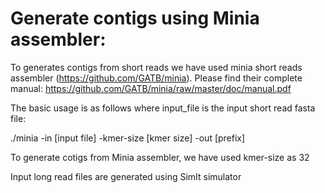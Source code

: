 # Generate contigs using Minia assembler:

To generates contigs from short reads we have used minia short reads assembler (https://github.com/GATB/minia).
Please find their complete manual: https://github.com/GATB/minia/raw/master/doc/manual.pdf

The basic usage is as follows where input_file is the input short read fasta file:

./minia -in [input file] -kmer-size [kmer size] -out [prefix]

To generate cotigs from Minia assembler, we have used kmer-size as 32


Input long read files are generated using SimIt simulator
